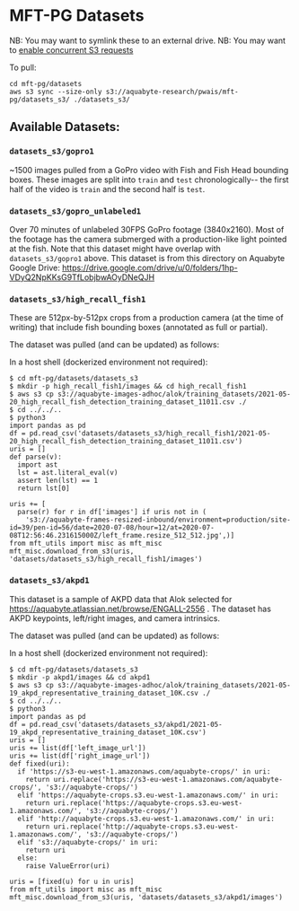 # MFT-PG Datasets

NB: You may want to symlink these to an external drive.
NB: You may want to [enable concurrent S3 requests](https://docs.aws.amazon.com/cli/latest/topic/s3-config.html)

To pull:
```
cd mft-pg/datasets
aws s3 sync --size-only s3://aquabyte-research/pwais/mft-pg/datasets_s3/ ./datasets_s3/
```

## Available Datasets:

### `datasets_s3/gopro1`

~1500 images pulled from a GoPro video with Fish and Fish Head
bounding boxes.  These images are split into `train` and `test`
chronologically-- the first half of the video is `train` and 
the second half is `test`.


### `datasets_s3/gopro_unlabeled1`

Over 70 minutes of unlabeled 30FPS GoPro footage (3840x2160).  Most of the
footage has the camera submerged with a production-like light pointed at the
fish.  Note that this dataset might have overlap with `datasets_s3/gopro1`
above. This dataset is from this directory on Aquabyte Google Drive:
https://drive.google.com/drive/u/0/folders/1hp-VDyQ2NpKKsG9TfLobjbwAOyDNeQJH


### `datasets_s3/high_recall_fish1`

These are 512px-by-512px crops from a production camera (at the time of
writing) that include fish bounding boxes (annotated as full or partial).

The dataset was pulled (and can be updated) as follows:

In a host shell (dockerized environment not required):
```
$ cd mft-pg/datasets/datasets_s3
$ mkdir -p high_recall_fish1/images && cd high_recall_fish1
$ aws s3 cp s3://aquabyte-images-adhoc/alok/training_datasets/2021-05-20_high_recall_fish_detection_training_dataset_11011.csv ./
$ cd ../../..
$ python3
import pandas as pd
df = pd.read_csv('datasets/datasets_s3/high_recall_fish1/2021-05-20_high_recall_fish_detection_training_dataset_11011.csv')
uris = []
def parse(v):
  import ast
  lst = ast.literal_eval(v)
  assert len(lst) == 1
  return lst[0]

uris += [
  parse(r) for r in df['images'] if uris not in (
    's3://aquabyte-frames-resized-inbound/environment=production/site-id=39/pen-id=56/date=2020-07-08/hour=12/at=2020-07-08T12:56:46.231615000Z/left_frame.resize_512_512.jpg',)]
from mft_utils import misc as mft_misc
mft_misc.download_from_s3(uris, 'datasets/datasets_s3/high_recall_fish1/images')

```


### `datasets_s3/akpd1`

This dataset is a sample of AKPD data that Alok selected for 
https://aquabyte.atlassian.net/browse/ENGALL-2556 .  The dataset
has AKPD keypoints, left/right images, and camera intrinsics.


The dataset was pulled (and can be updated) as follows:

In a host shell (dockerized environment not required):
```
$ cd mft-pg/datasets/datasets_s3
$ mkdir -p akpd1/images && cd akpd1
$ aws s3 cp s3://aquabyte-images-adhoc/alok/training_datasets/2021-05-19_akpd_representative_training_dataset_10K.csv ./
$ cd ../../..
$ python3
import pandas as pd
df = pd.read_csv('datasets/datasets_s3/akpd1/2021-05-19_akpd_representative_training_dataset_10K.csv')
uris = []
uris += list(df['left_image_url'])
uris += list(df['right_image_url'])
def fixed(uri):
  if 'https://s3-eu-west-1.amazonaws.com/aquabyte-crops/' in uri:
    return uri.replace('https://s3-eu-west-1.amazonaws.com/aquabyte-crops/', 's3://aquabyte-crops/')
  elif 'https://aquabyte-crops.s3.eu-west-1.amazonaws.com/' in uri:
    return uri.replace('https://aquabyte-crops.s3.eu-west-1.amazonaws.com/', 's3://aquabyte-crops/')
  elif 'http://aquabyte-crops.s3.eu-west-1.amazonaws.com/' in uri:
    return uri.replace('http://aquabyte-crops.s3.eu-west-1.amazonaws.com/', 's3://aquabyte-crops/')
  elif 's3://aquabyte-crops/' in uri:
    return uri
  else:
    raise ValueError(uri)

uris = [fixed(u) for u in uris]
from mft_utils import misc as mft_misc
mft_misc.download_from_s3(uris, 'datasets/datasets_s3/akpd1/images')

```
